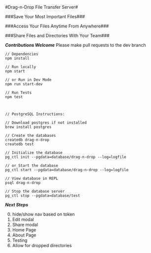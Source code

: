 #Drag-n-Drop File Transfer Server#

###Save Your Most Important Files###

###Access Your Files Anytime From Anywhere###

###Share Files and Directories With Your Team###


***Contributions Welcome***
Please make pull requests to the dev branch


```
// Dependencies
npm install

// Run locally
npm start

// or Run in Dev Mode
npm run start-dev

// Run Tests
npm test



// PostgreSQL Instructions:

// Download postgres if not installed
brew install postgres

// Create the databases
createdb drag-n-drop
createdb test

// Initialize the database
pg_ctl init --pgdata=database/drag-n-drop --log=logfile

// or Start the database
pg_ctl start --pgdata=database/drag-n-drop --log=logfile

// View database in REPL
psql drag-n-drop

// Stop the database server
pg_ctl stop --pgdata=database/test

```


***Next Steps***

0. hide/show nav based on token
1. Edit modal
2. Share modal
3. Home Page
4. About Page
5. Testing
6. Allow for dropped directories




